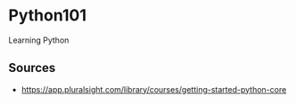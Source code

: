# Python101
Learning Python

## Sources
- https://app.pluralsight.com/library/courses/getting-started-python-core
